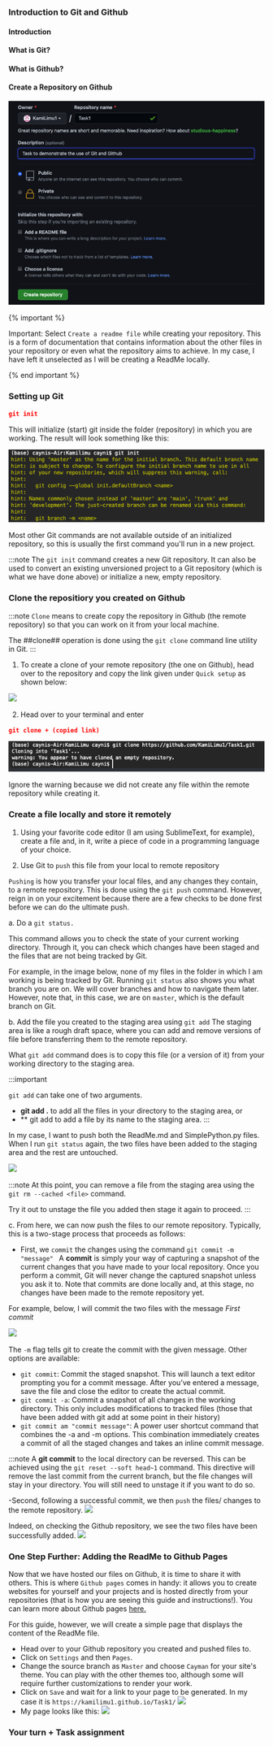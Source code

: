 ### Introduction to Git and Github

#### Introduction


#### What is Git?

#### What is Github?

#### Create a Repository on Github

![](create_repository.png)

{% important %}

Important: Select ```Create a readme file``` while creating your repository. This is a form of documentation that contains information about the other files in your repository or even what the repository aims to achieve. 
In my case, I have left it unselected as I will be creating a ReadMe locally.

{% end important %}

 

### Setting up Git


```json
git init 
```
This will initialize (start) git inside the folder (repository) in which you are working. 
The result will look something like this: 

![](git_init.png)

Most other Git commands are not available outside of an initialized repository, so this is usually the first command you'll run in a new project.

:::note
The ```git init``` command creates a new Git repository. It can also be used to convert an existing unversioned project to a Git repository (which is what we have done above) or initialize a new, empty repository. 


### Clone the repositiory you created on Github

:::note
```Clone``` means to create copy the repository in Github (the remote repository) so that you can work on it from your local machine. 

The ##clone## operation is done using the ```git clone``` command line utility in Git. 
:::

1. To create a clone of your remote repository (the one on Github), head over to the repository and copy the link given under ```Quick setup``` as shown below:

![](clone1.png)

2. Head over to your terminal and enter
```json
git clone + (copied link)
```
![](clone2.png)

Ignore the warning because we did not create any file within the remote repository while creating it.

### Create a file locally and store it remotely

1. Using your favorite code editor (I am using SublimeText, for example), create a file and, in it, write a piece of code in a programming language of your choice. 

2. Use Git to ```push``` this file from your local to remote repository

```Pushing``` is how you transfer your local files, and any changes they contain, to a remote repository. This is done using the ```git push``` command. However, reign in on your excitement because there are a few checks to be done first before we can do the ultimate push. 

a. Do a ```git status.```

This command allows you to check the state of your current working directory. Through it, you can check which changes have been staged and the files that are not being tracked by Git. 

For example, in the image below, none of my files in the folder in which I am working is being tracked by Git. Running ```git status``` also shows you what branch you are on. We will cover branches and how to navigate them later. However, note that, in this case, we are on ```master```, which is the default branch on Git. 

b. Add the file you created to the staging area using ```git add```
The staging area is like a rough draft space, where you can add and remove versions of file before transferring them to the remote repository. 

What ```git add``` command does is to copy this file (or a version of it) from your working directory to the staging area. 

:::important

```git add``` can take one of two arguments. 

- **git add .** to add all the files in your directory to the staging area, or
- ** git add <file name> to add a file by its name to the staging area. 
:::

In my case, I want to push both the ReadMe.md and SimplePython.py files. When I run ```git status``` again, the two files have been added to the staging area and the rest are untouched.  

![](git_add.png)

:::note
At this point, you can remove a file from the staging area using the ```git rm --cached <file>``` command. 

Try it out to unstage the file you added then stage it again to proceed. 
:::

c. From here, we can now push the files to our remote repository. 
Typically, this is a two-stage process that proceeds as follows: 

- First, we ```commit``` the changes using the command ```git commit -m "message" ```
A **commit** is simply your way of capturing a snapshot of the current changes that you have made to your local repository. Once you perform a commit, Git will never change the captured snapshot unless you ask it to. Note that commits are done locally and, at this stage, no changes have been made to the remote repository yet. 

For example, below, I will commit the two files with the message *First commit*

![](git_commit.png)

The ```-m``` flag tells git to create the commit with the given message. Other options are available: 
- ```git commit```: Commit the staged snapshot. This will launch a text editor prompting you for a commit message. After you’ve entered a message, save the file and close the editor to create the actual commit.
- ```git commit -a```: Commit a snapshot of all changes in the working directory. This only includes modifications to tracked files (those that have been added with git add at some point in their history)
- ```git commit am "commit message"```: A power user shortcut command that combines the -a and -m options. This combination immediately creates a commit of all the staged changes and takes an inline commit message.

:::note
A **git commit** to the local directory can be reversed. This can be achieved using the ```git reset --soft head~1``` command. This directive will remove the last commit from the current branch, but the file changes will stay in your directory. You will still need to unstage it if you want to do so. 

-Second, following a successful commit, we then ```push``` the files/ changes to the remote repository. 
![](git_push.png)

Indeed, on checking the Github repository, we see the two files have been successfully added. 
![](push.png)

### One Step Further: Adding the ReadMe to Github Pages 

Now that we have hosted our files on Github, it is time to share it with others. This is where ```Github pages``` comes in handy: it allows you to create websites for yourself and your projects and is hosted directly from your repositories (that is how you are seeing this guide and instructions!). You can learn more about Github pages [here.](https://pages.github.com)

For this guide, however, we will create a simple page that displays the content of the ReadMe file. 

- Head over to your Github repository you created and pushed files to. 
- Click on ```Settings``` and then ```Pages```. 
- Change the source branch as ```Master``` and choose ```Cayman``` for your site's theme. You can play with the other themes too, although some will require further customizations to render your work. 
- Click on ```Save``` and wait for a link to your page to be generated. In my case it is ```https://kamilimu1.github.io/Task1/```
![](pages1.png)
- My page looks like this: 
![](pages2.png)


### Your turn + Task assignment


